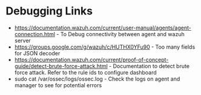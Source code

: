 # Debugging Links

- <https://documentation.wazuh.com/current/user-manual/agents/agent-connection.html> - To Debug connectivity between agent and wazuh server 
- <https://groups.google.com/g/wazuh/c/HUTHX0YFu90> - Too many fields for JSON decoder
- <https://documentation.wazuh.com/current/proof-of-concept-guide/detect-brute-force-attack.html> - Documentation to detect brute force attack. Refer to the rule ids to configure dashboard
- sudo cat /var/ossec/logs/ossec.log - Check the logs on agent and manager to see for potential errors
